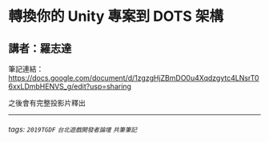 # 轉換你的 Unity 專案到 DOTS 架構
## 講者：羅志達


筆記連結：
https://docs.google.com/document/d/1zgzgHjZBmDO0u4Xqdzgytc4LNsrT06xxLDmbHENVS_g/edit?usp=sharing

之後會有完整投影片釋出




---
###### tags: `2019TGDF` `台北遊戲開發者論壇` `共筆筆記`